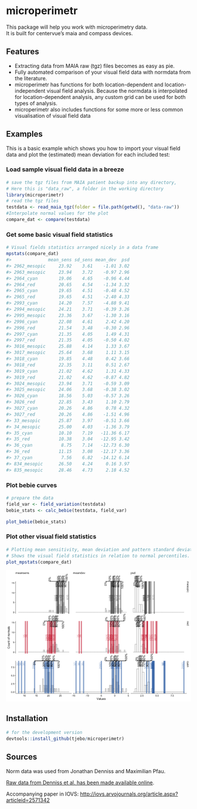 <!-- README.md is generated from README.Rmd. Please edit that file -->

# microperimetr

This package will help you work with microperimetry data.  
It is built for centervue’s maia and compass devices.

## Features

  - Extracting data from MAIA raw (tgz) files becomes as easy as pie.
  - Fully automated comparison of your visual field data with normdata
    from the literature.
  - microperimetr has functions for both location-dependent and
    location-independent visual field analysis. Because the normdata is
    interpolated for location-dependent analysis, any custom grid can be
    used for both types of analysis.
  - microperimetr also includes functions for some more or less common
    visualisation of visual field data

## Examples

This is a basic example which shows you how to import your visual field
data and plot the (estimated) mean deviation for each included test:

### Load sample visual field data in a breeze

``` r
# save the tgz files from MAIA patient backup into any directory, 
# Here this is "data_raw", a folder in the working directory 
library(microperimetr)
# read the tgz files
testdata <- read_maia_tgz(folder = file.path(getwd(), "data-raw"))
#Interpolate normal values for the plot 
compare_dat <- compare(testdata)
```

### Get some basic visual field statistics

``` r
# Visual fields statistics arranged nicely in a data frame
mpstats(compare_dat)
#>              mean_sens sd_sens mean_dev  psd
#> 2962_mesopic     23.92    3.61    -1.01 3.02
#> 2963_mesopic     23.94    3.72    -0.97 2.96
#> 2964_cyan        19.06    4.65    -0.96 4.44
#> 2964_red         20.65    4.54    -1.34 3.32
#> 2965_cyan        19.65    4.51    -0.48 4.52
#> 2965_red         19.65    4.51    -2.40 4.33
#> 2993_cyan        14.20    7.57    -4.88 9.41
#> 2994_mesopic     24.21    3.71    -0.39 3.26
#> 2995_mesopic     23.36    3.67    -1.30 3.16
#> 2996_cyan        22.08    4.61     2.42 4.20
#> 2996_red         21.54    3.48    -0.30 2.96
#> 2997_cyan        21.35    4.05     1.49 4.31
#> 2997_red         21.35    4.05    -0.50 4.02
#> 3016_mesopic     25.88    4.14     1.33 3.67
#> 3017_mesopic     25.64    3.68     1.11 3.15
#> 3018_cyan        19.85    4.48     0.42 3.66
#> 3018_red         22.35    3.11     0.51 2.67
#> 3019_cyan        21.02    4.62     1.31 4.33
#> 3019_red         21.02    4.62    -0.87 4.82
#> 3024_mesopic     23.94    3.71    -0.59 3.09
#> 3025_mesopic     24.06    3.68    -0.38 3.02
#> 3026_cyan        18.56    5.03    -0.57 3.26
#> 3026_red         22.85    3.43     1.10 2.79
#> 3027_cyan        20.26    4.86     0.78 4.32
#> 3027_red         20.26    4.86    -1.51 4.96
#> 33_mesopic       25.87    3.97    -0.51 3.66
#> 34_mesopic       25.00    4.03    -1.36 3.79
#> 35_cyan          10.10    7.19   -11.36 6.17
#> 35_red           10.38    3.04   -12.95 3.42
#> 36_cyan           8.75    7.14   -12.73 6.30
#> 36_red           11.15    3.08   -12.17 3.36
#> 37_cyan           7.56    6.82   -14.12 6.14
#> 834_mesopic      26.50    4.24     0.16 3.97
#> 835_mesopic      28.46    4.73     2.18 4.52
```

### Plot bebie curves

``` r
# prepare the data
field_var <- field_variation(testdata)
bebie_stats <- calc_bebie(testdata, field_var)
```

``` r
plot_bebie(bebie_stats)
```

### Plot other visual field statistics

``` r
# Plotting mean sensitivity, mean deviation and pattern standard deviation
# Shows the visual field statistics in relation to normal percentiles. 
plot_mpstats(compare_dat)
```

![](README-plot_mpstats-1.png)<!-- -->

## Installation

``` r
# for the development version 
devtools::install_github(tjebo/microperimetr)
```

## Sources

Norm data was used from Jonathan Denniss and Maximilian Pfau.

[Raw data from Denniss et al. has been made available
online](https://www.sciencedirect.com/science/article/pii/S2352340916304978).

Accompanying paper in IOVS:
<http://iovs.arvojournals.org/article.aspx?articleid=2571342>
